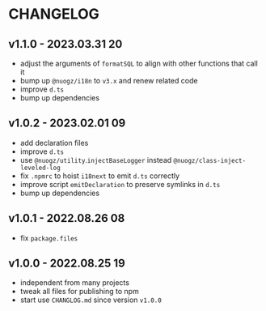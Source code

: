 # CHANGELOG

## v1.1.0 - 2023.03.31 20
* adjust the arguments of `formatSQL` to align with other functions that call it
* bump up `@nuogz/i18n` to `v3.x` and renew related code
* improve `d.ts`
* bump up dependencies


## v1.0.2 - 2023.02.01 09
* add declaration files
* improve `d.ts`
* use `@nuogz/utility`.`injectBaseLogger` instead `@nuogz/class-inject-leveled-log`
* fix `.npmrc` to hoist `i18next` to emit `d.ts` correctly
* improve script `emitDeclaration` to preserve symlinks in `d.ts`
* bump up dependencies


## v1.0.1 - 2022.08.26 08
* fix `package.files`


## v1.0.0 - 2022.08.25 19
* independent from many projects
* tweak all files for publishing to npm
* start use `CHANGLOG.md` since version `v1.0.0`
